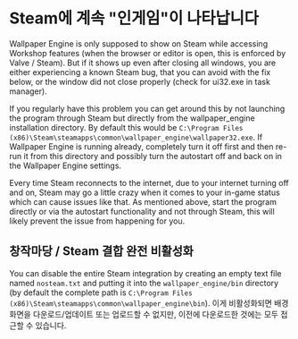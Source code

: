 # Steam에 계속 "인게임"이 나타납니다
Wallpaper Engine is only supposed to show on Steam while accessing Workshop features (when the browser or editor is open, this is enforced by Valve / Steam). But if it shows up even after closing all windows, you are either experiencing a known Steam bug, that you can avoid with the fix below, or the window did not close properly (check for ui32.exe in task manager).

If you regularly have this problem you can get around this by not launching the program through Steam but directly from the wallpaper_engine installation directory. By default this would be `C:\Program Files (x86)\Steam\steamapps\common\wallpaper_engine\wallpaper32.exe`. If Wallpaper Engine is running already, completely turn it off first and then re-run it from this directory and possibly turn the autostart off and back on in the Wallpaper Engine settings.

Every time Steam reconnects to the internet, due to your internet turning off and on, Steam may go a little crazy when it comes to your in-game status which can cause issues like that. As mentioned above, start the program directly or via the autostart functionality and not through Steam, this will likely prevent the issue from happening for you.

## 창작마당 / Steam 결합 완전 비활성화
You can disable the entire Steam integration by creating an empty text file named `nosteam.txt` and putting it into the `wallpaper_engine/bin` directory (by default the complete path is `C:\Program Files (x86)\Steam\steamapps\common\wallpaper_engine\bin`). 이게 비활성화되면 배경화면을 다운로드/업데이트 또는 업로드할 수 없지만, 이전에 다운로드한 것에는 모두 접근할 수 있습니다. 